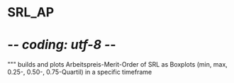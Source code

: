 SRL_AP
======

# -*- coding: utf-8 -*-
"""
builds and plots Arbeitspreis-Merit-Order of SRL as Boxplots (min, max, 0.25-, 0.50-, 0.75-Quartil) in a specific timeframe

